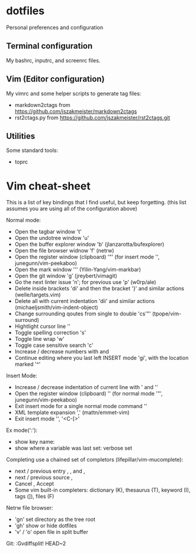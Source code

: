 # dotfiles
Personal preferences and configuration

## Terminal configuration

My bashrc, inputrc, and screenrc files.

## Vim (Editor configuration)

My vimrc and some helper scripts to generate tag files:
  * markdown2ctags from https://github.com/jszakmeister/markdown2ctags
  * rst2ctags.py from https://github.com/jszakmeister/rst2ctags.git

## Utilities

Some standard tools:
  * toprc

# Vim cheat-sheet

This is a list of key bindings that I find useful, but keep forgetting. (this list assumes you are using all of the configuration above)

Normal mode:
* Open the tagbar window '<Leader>t'
* Open the undotree window '<Leader>u'
* Open the buffer explorer window '<Leader>b' (jlanzarotta/bufexplorer)
* Open the file browser widnow '<Leader>f' (netrw)
* Open the register window (clipboard) '"' (for insert mode '<C-r>', junegunn/vim-peekaboo)
* Open the mark window ''' (Yilin-Yang/vim-markbar)
* Open the git window '<Leader>g' (jreybert/vimagit)
* Go the next linter issue '<Leader>n'; for previous use '<Leader>p' (w0rp/ale)
* Delete inside brackets 'di' and then the bracket '}' and similar actions (welle/targets.vim)
* Delete all with current indentation 'dii' and similar actions (michaeljsmith/vim-indent-object)
* Change surrounding qoutes from single to double 'cs'"' (tpope/vim-surround)
* Hightlight cursor line '<C-l>'
* Toggle spelling correction '<Leader>s'
* Toggle line wrap '<Leader>w'
* Toggle case sensitive search '<Leader>c'
* Increase / decrease numbers with <C-c> and <C-x>
* Continue editing where you last left INSERT mode 'gi', with the location marked '^'

Insert Mode:
* Increase / decrease indentation of current line with '<C-t> and '<C-d>'
* Open the register window (clipboard) '<C-r>' (for normal mode '"', junegunn/vim-peekaboo)
* Exit insert mode for a single normal mode command '<C-o>'
* XML template expansion '<Leader>,' (mattn/emmet-vim)
* Exit insert mode '<Esc>', '<C-[>'

Ex mode(':'):
* show key name: <C-k> <key>
* show where a variable was last set: verbose set <variable>

Completing use a chained set of completors (lifepillar/vim-mucomplete):
* next / previous entry <C-n>, <C-p>, and <Tab>, <S-Tab>
* next / previous source <C-h>, <C-j>
* Cancel <C-e>, Accept <C-y>
* Some vim built-in completers: dictionary (K), thesaurus (T), keyword (I), tags (]), files (F)

Netrw file browser:
* 'gn' set directory as the tree root
* 'gh' show or hide dotfiles
* 'v' / 'o' open file in split buffer

Git:
  :Gvdiffsplit! HEAD~2

